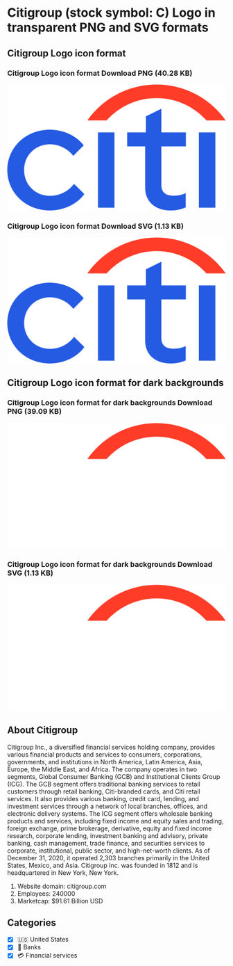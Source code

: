 # Citigroup (stock symbol: C) Logo in transparent PNG and SVG formats

## Citigroup Logo icon format

### Citigroup Logo icon format Download PNG (40.28 KB)

![Citigroup Logo icon format Download PNG (40.28 KB)](/img/orig/C-9c2e2afb.png)

### Citigroup Logo icon format Download SVG (1.13 KB)

![Citigroup Logo icon format Download SVG (1.13 KB)](/img/orig/C-e47008e1.svg)

## Citigroup Logo icon format for dark backgrounds

### Citigroup Logo icon format for dark backgrounds Download PNG (39.09 KB)

![Citigroup Logo icon format for dark backgrounds Download PNG (39.09 KB)](/img/orig/C.D-c8624a89.png)

### Citigroup Logo icon format for dark backgrounds Download SVG (1.13 KB)

![Citigroup Logo icon format for dark backgrounds Download SVG (1.13 KB)](/img/orig/C.D-5c0989bb.svg)

## About Citigroup

Citigroup Inc., a diversified financial services holding company, provides various financial products and services to consumers, corporations, governments, and institutions in North America, Latin America, Asia, Europe, the Middle East, and Africa. The company operates in two segments, Global Consumer Banking (GCB) and Institutional Clients Group (ICG). The GCB segment offers traditional banking services to retail customers through retail banking, Citi-branded cards, and Citi retail services. It also provides various banking, credit card, lending, and investment services through a network of local branches, offices, and electronic delivery systems. The ICG segment offers wholesale banking products and services, including fixed income and equity sales and trading, foreign exchange, prime brokerage, derivative, equity and fixed income research, corporate lending, investment banking and advisory, private banking, cash management, trade finance, and securities services to corporate, institutional, public sector, and high-net-worth clients. As of December 31, 2020, it operated 2,303 branches primarily in the United States, Mexico, and Asia. Citigroup Inc. was founded in 1812 and is headquartered in New York, New York.

1. Website domain: citigroup.com
2. Employees: 240000
3. Marketcap: $91.61 Billion USD


## Categories
- [x] 🇺🇸 United States
- [x] 🏦 Banks
- [x] 💳 Financial services
